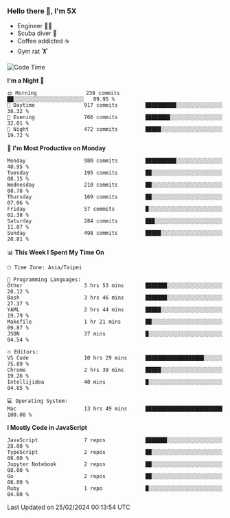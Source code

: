 ### Hello there 👋, I'm 5X

* Engineer 👨‍💻
* Scuba diver 🤿
* Coffee addicted ☕️
* Gym rat 🏋️

<!--START_SECTION:waka-->
![Code Time](http://img.shields.io/badge/Code%20Time-814%20hrs%2040%20mins-blue)

**I'm a Night 🦉** 

```text
🌞 Morning                238 commits         ██░░░░░░░░░░░░░░░░░░░░░░░   09.95 % 
🌆 Daytime                917 commits         ██████████░░░░░░░░░░░░░░░   38.32 % 
🌃 Evening                766 commits         ████████░░░░░░░░░░░░░░░░░   32.01 % 
🌙 Night                  472 commits         █████░░░░░░░░░░░░░░░░░░░░   19.72 % 
```
📅 **I'm Most Productive on Monday** 

```text
Monday                   980 commits         ██████████░░░░░░░░░░░░░░░   40.95 % 
Tuesday                  195 commits         ██░░░░░░░░░░░░░░░░░░░░░░░   08.15 % 
Wednesday                210 commits         ██░░░░░░░░░░░░░░░░░░░░░░░   08.78 % 
Thursday                 169 commits         ██░░░░░░░░░░░░░░░░░░░░░░░   07.06 % 
Friday                   57 commits          █░░░░░░░░░░░░░░░░░░░░░░░░   02.38 % 
Saturday                 284 commits         ███░░░░░░░░░░░░░░░░░░░░░░   11.87 % 
Sunday                   498 commits         █████░░░░░░░░░░░░░░░░░░░░   20.81 % 
```


📊 **This Week I Spent My Time On** 

```text
🕑︎ Time Zone: Asia/Taipei

💬 Programming Languages: 
Other                    3 hrs 53 mins       ███████░░░░░░░░░░░░░░░░░░   28.12 % 
Bash                     3 hrs 46 mins       ███████░░░░░░░░░░░░░░░░░░   27.37 % 
YAML                     2 hrs 44 mins       █████░░░░░░░░░░░░░░░░░░░░   19.79 % 
Makefile                 1 hr 21 mins        ██░░░░░░░░░░░░░░░░░░░░░░░   09.87 % 
JSON                     37 mins             █░░░░░░░░░░░░░░░░░░░░░░░░   04.54 % 

🔥 Editors: 
VS Code                  10 hrs 29 mins      ███████████████████░░░░░░   75.89 % 
Chrome                   2 hrs 39 mins       █████░░░░░░░░░░░░░░░░░░░░   19.26 % 
Intellijidea             40 mins             █░░░░░░░░░░░░░░░░░░░░░░░░   04.85 % 

💻 Operating System: 
Mac                      13 hrs 49 mins      █████████████████████████   100.00 % 
```

**I Mostly Code in JavaScript** 

```text
JavaScript               7 repos             ███████░░░░░░░░░░░░░░░░░░   28.00 % 
TypeScript               2 repos             ██░░░░░░░░░░░░░░░░░░░░░░░   08.00 % 
Jupyter Notebook         2 repos             ██░░░░░░░░░░░░░░░░░░░░░░░   08.00 % 
Go                       2 repos             ██░░░░░░░░░░░░░░░░░░░░░░░   08.00 % 
Ruby                     1 repo              █░░░░░░░░░░░░░░░░░░░░░░░░   04.00 % 
```




 Last Updated on 25/02/2024 00:13:54 UTC
<!--END_SECTION:waka-->
